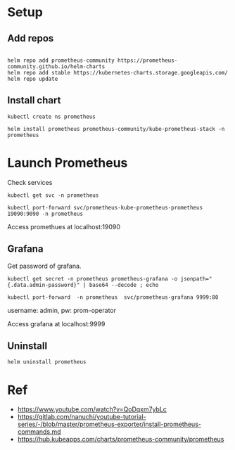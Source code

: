 
# Setup
## Add repos
```

helm repo add prometheus-community https://prometheus-community.github.io/helm-charts
helm repo add stable https://kubernetes-charts.storage.googleapis.com/
helm repo update

```

## Install chart

`kubectl create ns prometheus`

`helm install prometheus prometheus-community/kube-prometheus-stack -n prometheus`


# Launch Prometheus

Check services

`kubectl get svc -n prometheus`

`kubectl port-forward svc/prometheus-kube-prometheus-prometheus 19090:9090 -n prometheus`

Access promethues at localhost:19090

## Grafana

Get password of grafana.

 `kubectl get secret -n prometheus prometheus-grafana -o jsonpath="{.data.admin-password}" | base64 --decode ; echo`

`kubectl port-forward  -n prometheus  svc/prometheus-grafana 9999:80 `

username: admin, pw: prom-operator

Access grafana at localhost:9999

## Uninstall

`helm uninstall prometheus`

# Ref

- https://www.youtube.com/watch?v=QoDqxm7ybLc
- https://gitlab.com/nanuchi/youtube-tutorial-series/-/blob/master/prometheus-exporter/install-prometheus-commands.md
- https://hub.kubeapps.com/charts/prometheus-community/prometheus


